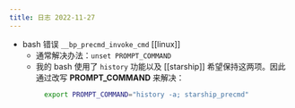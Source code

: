 ```yaml
---
title: 日志 2022-11-27
---
```

* bash 错误 `__bp_precmd_invoke_cmd` [[linux]]
    * 通常解决办法：`unset PROMPT_COMMAND`
    * 我的 bash 使用了 `history` 功能以及 [[starship]]
      希望保持这两项。因此通过改写 **PROMPT_COMMAND** 来解决：
      ```bash
        export PROMPT_COMMAND="history -a; starship_precmd"
      ```
